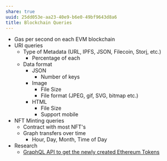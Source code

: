```yaml
---
share: true
uuid: 25dd053e-aa23-40e9-b6e0-49bf9643d8a6
title: Blockchain Queries
---
```

* Gas per second on each EVM blockchain
* URI queries
  * Type of Metadata (URL, IPFS, JSON, Filecoin, Storj, etc.)
    * Percentage of each
  * Data format
    * JSON
      * Number of keys
    * Image
      * File Size
      * File format (JPEG, gif, SVG, bitmap etc.)
    * HTML
      * File Size
      * Support mobile
* NFT Minting queries
  * Contract with most NFT's
  * Graph transfers over time
    * Hour, Day, Month, Time of Day
* Research
  * [GraphQL API to get the newly created Ethereum Tokens](https://gist.github.com/buddies2705/33ada862f305a9f4d0145298f96aa564)
